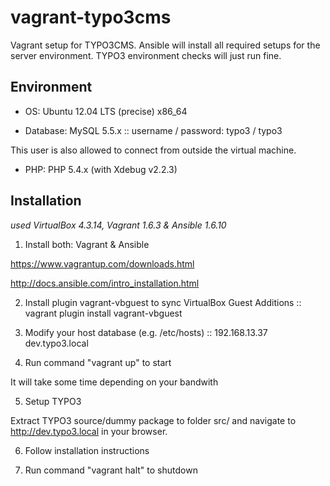 vagrant-typo3cms
================

Vagrant setup for TYPO3CMS. Ansible will install all required setups for the server environment.
TYPO3 environment checks will just run fine.

Environment
--------------
* OS: Ubuntu 12.04 LTS (precise) x86_64

* Database: MySQL 5.5.x
::
    username / password: typo3 / typo3

This user is also allowed to connect from outside the virtual machine.

* PHP: PHP 5.4.x (with Xdebug v2.2.3)

Installation
--------------

*used VirtualBox 4.3.14, Vagrant 1.6.3 & Ansible 1.6.10*

1. Install both: Vagrant & Ansible

https://www.vagrantup.com/downloads.html

http://docs.ansible.com/intro_installation.html

2. Install plugin vagrant-vbguest to sync VirtualBox Guest Additions
::
    vagrant plugin install vagrant-vbguest

3. Modify your host database (e.g. /etc/hosts)
::
    192.168.13.37   dev.typo3.local

4. Run command "vagrant up" to start

It will take some time depending on your bandwith

5. Setup TYPO3

Extract TYPO3 source/dummy package to folder src/ and navigate to http://dev.typo3.local in your browser.

6. Follow installation instructions

7. Run command "vagrant halt" to shutdown
